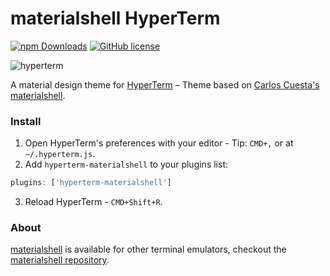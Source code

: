 # materialshell HyperTerm

[![npm Downloads](https://img.shields.io/npm/dt/hyperterm-materialshell.svg?style=flat-square)](https://www.npmjs.com/package/hyperterm-materialshell)
[![GitHub license](https://img.shields.io/github/license/carloscuesta/hyperterm-materialshell.svg?style=flat-square)](https://github.com/carloscuesta/hyperterm-materialshell/blob/master/LICENSE)

![hyperterm](https://cloud.githubusercontent.com/assets/7629661/17600203/b890114c-6002-11e6-87ab-e07f911e4568.png)

A material design theme for [HyperTerm](https://hyperterm.org) – Theme based on [Carlos Cuesta's materialshell](https://github.com/carloscuesta/materialshell).

### Install

1. Open HyperTerm's preferences with your editor - Tip: `CMD+,` or at `~/.hyperterm.js`.
2. Add `hyperterm-materialshell` to your plugins list:
```js
plugins: ['hyperterm-materialshell']
```
3. Reload HyperTerm - `CMD+Shift+R`.

### About

[materialshell](https://materialshell.carloscuesta.me) is available for other terminal emulators, checkout the [materialshell repository](https://github.com/carloscuesta/materialshell).
